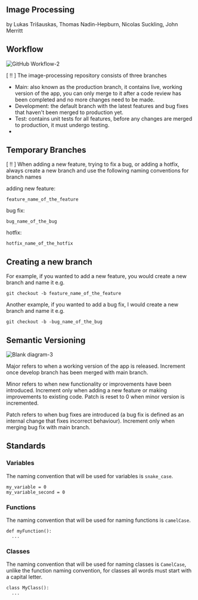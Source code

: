 ## Image Processing
by Lukas Trišauskas, Thomas Nadin-Hepburn, Nicolas Suckling, John Merritt

## Workflow

![GitHub Workflow-2](https://user-images.githubusercontent.com/76224796/170488702-f753c7c3-a575-4a14-a078-1012850c244e.png)

[ !! ] The image-processing repository consists of three branches

- Main: also known as the production branch, it contains live, working version of the app, you can only merge to it after a code review has been completed and no more changes need to be made.
- Development: the default branch with the latest features and bug fixes that haven't been merged to production yet.
- Test: contains unit tests for all features, before any changes are merged to production, it must undergo testing.
- 
## Temporary Branches

[ !! ] When adding a new feature, trying to fix a bug, or adding a hotfix, always create a new branch and use the following naming conventions for branch names<br>

adding new feature: <br>
    
    feature_name_of_the_feature
    
bug fix: <br>

    bug_name_of_the_bug

hotfix: <br>

    hotfix_name_of_the_hotfix
    
## Creating a new branch

For example, if you wanted to add a new feature, you would create a new branch and name it e.g.

    git checkout -b feature_name_of_the_feature

Another example, if you wanted to add a bug fix, I would create a new branch and name it e.g.

    git checkout -b -bug_name_of_the_bug


## Semantic Versioning

![Blank diagram-3](https://user-images.githubusercontent.com/76224796/170488815-48c4b882-3fa0-4165-b490-e62c6699fc9f.png)

Major refers to when a working version of the app is released. Increment once develop branch has been merged with main branch. 

Minor refers to when new functionality or improvements have been introduced. Increment only when adding a new feature or making improvements to existing code. Patch is reset to 0 when minor version is incremented.

Patch refers to when bug fixes are introduced (a bug fix is defined as an internal change that fixes incorrect behaviour). Increment only when merging bug fix with main branch.

## Standards

### Variables<br>
The naming convention that will be used for variables is `snake_case`.<br>

    my_variable = 0
    my_variable_second = 0

### Functions<br>
The naming convention that will be used for naming functions is `camelCase`.<br>

    def myFunction():
      ...

### Classes<br>
The naming convention that will be used for naming classes is `CamelCase`, unlike the function naming convention, for classes all words must start with a capital letter.<br>

    class MyClass():
      ...


